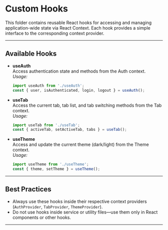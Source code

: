 
# Custom Hooks

This folder contains reusable React hooks for accessing and managing application-wide state via React Context. Each hook provides a simple interface to the corresponding context provider.

---

## Available Hooks

- **useAuth**  
	Access authentication state and methods from the Auth context.  
	_Usage:_  
	```js
	import useAuth from './useAuth';
	const { user, isAuthenticated, login, logout } = useAuth();
	```

- **useTab**  
	Access the current tab, tab list, and tab switching methods from the Tab context.  
	_Usage:_  
	```js
	import useTab from './useTab';
	const { activeTab, setActiveTab, tabs } = useTab();
	```

- **useTheme**  
	Access and update the current theme (dark/light) from the Theme context.  
	_Usage:_  
	```js
	import useTheme from './useTheme';
	const { theme, setTheme } = useTheme();
	```

---

## Best Practices

- Always use these hooks inside their respective context providers (`AuthProvider`, `TabProvider`, `ThemeProvider`).
- Do not use hooks inside service or utility files—use them only in React components or other hooks.

---